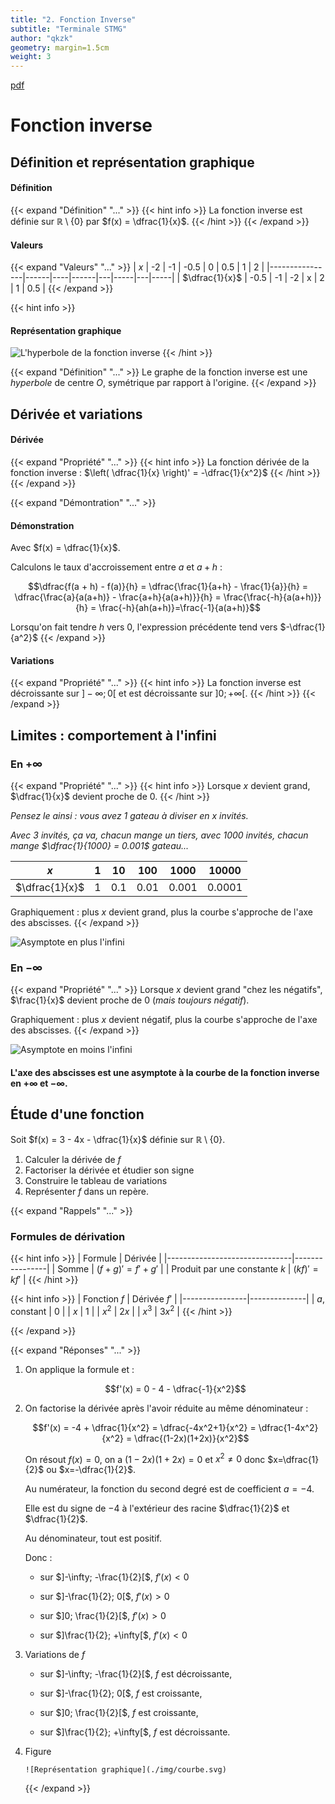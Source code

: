 ```yaml
---
title: "2. Fonction Inverse"
subtitle: "Terminale STMG"
author: "qkzk"
geometry: margin=1.5cm
weight: 3
---
```


[pdf](./2_fonction_inverse.pdf)

# Fonction inverse

## Définition et représentation graphique

#### Définition

{{< expand "Définition" "..." >}}
{{< hint info >}}
La fonction inverse est définie sur $\mathbb{R} \setminus \{0\}$ par $f(x) = \dfrac{1}{x}$.
{{< /hint >}}
{{< /expand >}}

#### Valeurs

{{< expand "Valeurs" "..." >}}
| $x$            | -2   | -1 | -0.5 | 0 | 0.5 | 1 | 2   |
|----------------|------|----|------|---|-----|---|-----|
| $\dfrac{1}{x}$ | -0.5 | -1 | -2   | x | 2   | 1 | 0.5 |
{{< /expand >}}

{{< hint info >}}

#### Représentation graphique

![L'hyperbole de la fonction inverse](./img/inverse.svg)
{{< /hint >}}

{{< expand "Définition" "..." >}}
Le graphe de la fonction inverse est une _hyperbole_ de centre $O$, symétrique par rapport à l'origine.
{{< /expand >}}

## Dérivée et variations

#### Dérivée

{{< expand "Propriété" "..." >}}
{{< hint info >}}
La fonction dérivée de la fonction inverse : $\left( \dfrac{1}{x} \right)' = -\dfrac{1}{x^2}$
{{< /hint >}}
{{< /expand >}}

{{< expand  "Démontration" "..." >}}

#### Démonstration

Avec $f(x) = \dfrac{1}{x}$.

Calculons le taux d'accroissement entre $a$ et $a+h$ :

$$\dfrac{f(a + h) - f(a)}{h} = \dfrac{\frac{1}{a+h} - \frac{1}{a}}{h} = \dfrac{\frac{a}{a(a+h)} - \frac{a+h}{a(a+h)}}{h} = \frac{\frac{-h}{a(a+h)}}{h} = \frac{-h}{ah(a+h)}=\frac{-1}{a(a+h)}$$

Lorsqu'on fait tendre $h$ vers 0, l'expression précédente tend vers $-\dfrac{1}{a^2}$
{{< /expand >}}

#### Variations

{{< expand "Propriété" "..." >}}
{{< hint info >}}
La fonction inverse est décroissante sur $]-\infty; 0[$ et est décroissante sur $]0; +\infty[$.
{{< /hint >}}
{{< /expand >}}

## Limites : comportement à l'infini

### En $+\infty$

{{< expand "Propriété" "..." >}}
{{< hint info >}}
Lorsque $x$ devient grand, $\dfrac{1}{x}$ devient proche de 0.
{{< /hint >}}

_Pensez le ainsi : vous avez 1 gateau à diviser en $x$ invités._

_Avec 3 invités, ça va, chacun mange un tiers, avec 1000 invités, chacun mange $\dfrac{1}{1000} = 0.001$ gateau..._

| $x$            | 1   | 10  | 100  | 1000  | 10000  |
| -------------- | --- | --- | ---- | ----- | ------ |
| $\dfrac{1}{x}$ | 1   | 0.1 | 0.01 | 0.001 | 0.0001 |

Graphiquement : plus $x$ devient grand, plus la courbe s'approche de l'axe des abscisses.
{{< /expand >}}

![Asymptote en plus l'infini](./img/asymptote_plus_infini.svg)

### En $-\infty$

{{< expand "Propriété" "..." >}}
Lorsque $x$ devient grand "chez les négatifs", $\frac{1}{x}$ devient proche de 0 (_mais toujours négatif_).

Graphiquement : plus $x$ devient négatif, plus la courbe s'approche de l'axe des abscisses.
{{< /expand >}}

![Asymptote en moins l'infini](./img/asymptote_moins_infini.svg)

#### L'axe des abscisses est une asymptote à la courbe de la fonction inverse en $+\infty$ et $-\infty$.

## Étude d'une fonction

Soit $f(x) = 3 - 4x - \dfrac{1}{x}$ définie sur $\mathbb{R} \setminus \{0\}$.

1. Calculer la dérivée de $f$
2. Factoriser la dérivée et étudier son signe
3. Construire le tableau de variations
4. Représenter $f$ dans un repère.

{{< expand  "Rappels" "..." >}}

### Formules de dérivation

{{< hint info >}}
| Formule | Dérivée |
|-------------------------------|----------------|
| Somme | $(f+g)'=f'+g'$ |
| Produit par une constante $k$ | $(k f)'=k f'$ |
{{< /hint >}}

{{< hint info >}}
| Fonction $f$ | Dérivée $f'$ |
|----------------|--------------|
| $a$, constant | 0 |
| $x$ | 1 |
| $x^2$ | $2x$ |
| $x^3$ | $3x^2$ |
{{< /hint >}}

{{< /expand >}}

{{< expand  "Réponses" "..." >}}

1.  On applique la formule et :

    $$f'(x) = 0 - 4 - \dfrac{-1}{x^2}$$

2.  On factorise la dérivée après l'avoir réduite au même dénominateur :

    $$f'(x) = -4 + \dfrac{1}{x^2} = \dfrac{-4x^2+1}{x^2} = \dfrac{1-4x^2}{x^2} = \dfrac{(1-2x)(1+2x)}{x^2}$$

    On résout $f(x)=0$, on a $(1-2x)(1+2x)=0$ et $x^2 \neq 0$ donc $x=\dfrac{1}{2}$ ou $x=-\dfrac{1}{2}$.

    Au numérateur, la fonction du second degré est de coefficient $a=-4$.

    Elle est du signe de $-4$ à l'extérieur des racine $\dfrac{1}{2}$ et $\dfrac{1}{2}$.

    Au dénominateur, tout est positif.

    Donc :

    - sur $]-\infty; -\frac{1}{2}[$, $f'(x) < 0$

    - sur $]-\frac{1}{2}; 0[$, $f'(x) > 0$

    - sur $]0; \frac{1}{2}[$, $f'(x) > 0$

    - sur $]\frac{1}{2}; +\infty[$, $f'(x) < 0$

3.  Variations de $f$

    - sur $]-\infty; -\frac{1}{2}[$, $f$ est décroissante,

    - sur $]-\frac{1}{2}; 0[$, $f$ est croissante,

    - sur $]0; \frac{1}{2}[$, $f$ est croissante,

    - sur $]\frac{1}{2}; +\infty[$, $f$ est décroissante.

4.  Figure

        ![Représentation graphique](./img/courbe.svg)

    {{< /expand >}}

